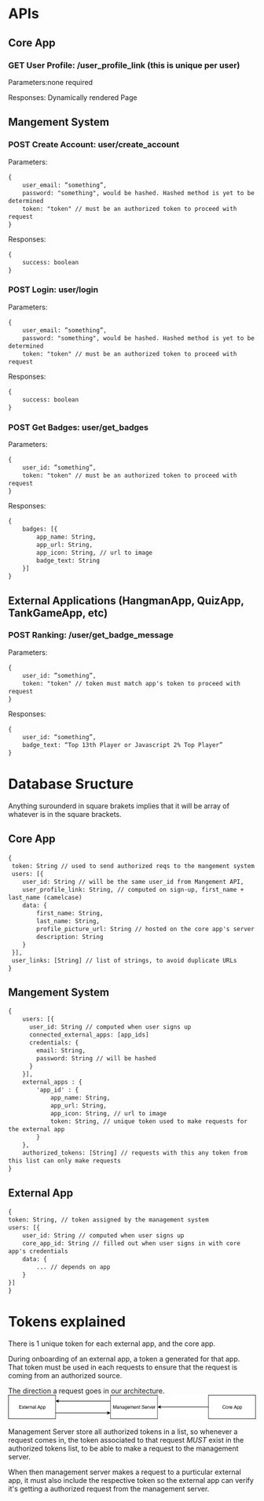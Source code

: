 # APIs

## Core App

### GET User Profile: /user_profile_link (this is unique per user)

Parameters:none required

Responses: Dynamically rendered Page

## Mangement System

### POST Create Account: user/create_account

Parameters:

```
{
    user_email: ”something”,
    password: "something", would be hashed. Hashed method is yet to be determined
    token: "token" // must be an authorized token to proceed with request
}
```

Responses:

```
{
    success: boolean
}
```

### POST Login: user/login

Parameters:

```
{
    user_email: ”something”,
    password: "something", would be hashed. Hashed method is yet to be determined
    token: "token" // must be an authorized token to proceed with request
```

Responses:

```
{
    success: boolean
}
```

### POST Get Badges: user/get_badges

Parameters:

```
{
    user_id: ”something”,
    token: "token" // must be an authorized token to proceed with request
}
```

Responses:

```
{
    badges: [{
        app_name: String,
        app_url: String,
        app_icon: String, // url to image
        badge_text: String
    }]
}
```

## External Applications (HangmanApp, QuizApp, TankGameApp, etc)

### POST Ranking: /user/get_badge_message

Parameters:

```
{
    user_id: ”something”,
    token: "token" // token must match app's token to proceed with request
}
```

Responses:

```
{
    user_id: “something”,
    badge_text: “Top 13th Player or Javascript 2% Top Player”
}
```

# Database Sructure

Anything surounderd in square brakets implies that it will be array of whatever is in the square brackets.

## Core App

```
{
 token: String // used to send authorized reqs to the mangement system
 users: [{
    user_id: String // will be the same user_id from Mangement API,
    user_profile_link: String, // computed on sign-up, first_name + last_name (camelcase)
    data: {
        first_name: String,
        last_name: String,
        profile_picture_url: String // hosted on the core app's server
        description: String
    }
 }],
 user_links: [String] // list of strings, to avoid duplicate URLs
}
```

## Mangement System

```
{
    users: [{
      user_id: String // computed when user signs up
      connected_external_apps: [app_ids]
      credentials: {
        email: String,
        password: String // will be hashed
      }
    }],
    external_apps : {
        'app_id' : {
            app_name: String,
            app_url: String,
            app_icon: String, // url to image
            token: String, // unique token used to make requests for the external app
        }
    },
    authorized_tokens: [String] // requests with this any token from this list can only make requests
}
```

## External App

```
{
token: String, // token assigned by the management system
users: [{
    user_id: String // computed when user signs up
    core_app_id: String // filled out when user signs in with core app's credentials
    data: {
        ... // depends on app
    }
}]
}
```

# Tokens explained

There is 1 unique token for each external app, and the core app.

During onboarding of an external app, a token a generated for that app. That token must be used in each requests to ensure that the request is coming from an authorized source.

The direction a request goes in our architecture.
![request flow chart](https://github.com/TheAlcoholicChicken/Documentation/blob/master/assets/img/reqFlowChart.png?raw=true)

Management Server store all authorized tokens in a list, so whenever a request comes in, the token associated to that request _MUST_ exist in the authorized tokens list, to be able to make a request to the management server.

When then management server makes a request to a purticular external app, it must also include the respective token so the external app can verify it's getting a authorized request from the management server.
